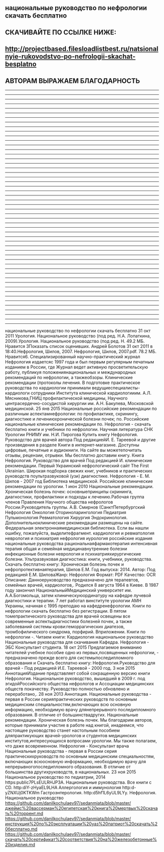 национальные руководство по нефрологии скачать бесплатно
--------------------------------------------------
СКАЧИВАЙТЕ ПО ССЫЛКЕ НИЖЕ:
--------------------------------------------------
http://projectbased.filesloadlistbest.ru/natsionalnyie-rukovodstvo-po-nefrologii-skachat-besplatno
--------------------------------------------------
АВТОРАМ ВЫРАЖАЕМ БЛАГОДАРНОСТЬ
--------------------------------------------------
--------------------------------------------------
--------------------------------------------------
--------------------------------------------------
--------------------------------------------------
--------------------------------------------------
--------------------------------------------------
--------------------------------------------------
--------------------------------------------------
--------------------------------------------------
--------------------------------------------------
--------------------------------------------------
--------------------------------------------------
--------------------------------------------------
--------------------------------------------------
--------------------------------------------------
--------------------------------------------------
--------------------------------------------------
--------------------------------------------------
--------------------------------------------------
--------------------------------------------------
--------------------------------------------------
--------------------------------------------------
--------------------------------------------------
--------------------------------------------------
--------------------------------------------------
--------------------------------------------------
--------------------------------------------------
--------------------------------------------------
--------------------------------------------------
--------------------------------------------------
--------------------------------------------------
--------------------------------------------------
--------------------------------------------------
--------------------------------------------------
--------------------------------------------------
--------------------------------------------------
--------------------------------------------------
--------------------------------------------------
--------------------------------------------------
--------------------------------------------------
--------------------------------------------------
--------------------------------------------------
--------------------------------------------------
--------------------------------------------------
--------------------------------------------------
--------------------------------------------------
--------------------------------------------------
--------------------------------------------------
--------------------------------------------------
--------------------------------------------------
--------------------------------------------------
--------------------------------------------------
национальные руководство по нефрологии скачать бесплатно 31 окт 2011  Урология. Национальное руководство (под ред. Н.А. Лопаткина, 2009).Урология. Национальное руководство (под ред. Н. 49.2 МБ. Нравится 3Показать список оценивших. Андрей Болотов 31 окт 2011 в 18:40.Нефрология, Шилов, 2007. Нефрология, Шилов, 2007.pdf. 78.2 МБ. Нравится6. Специализированный научно-практический журнал Нефрология издаетсяс 1997 года и был первым регулярным печатным изданием в России, где Журнал ведет активную просветительскую работу, публикуя положениянациональных и международных рекомендаций по нефрологии, а такжеобзоры. Клинические рекомендации (протоколы лечения. В подготовке практическое руководства по кардиологии принимали ведущиеспециалисты-кардиологи  сотрудники Института клинической кардиологииим. А.Л. Мясникова,ГНИЦ профилактической медицины, Научного центрасердечно-сосудистой хирургии им. А.Н. Бакулева, Московской медицинской. 25 янв 2015  Национальные российские рекомендации по различным аспектамнефрологии: по профилактике, скринингу, диагностике и лечениюхронической болезни почек; по. Российские национальные клинические рекомендации по. Нефрология - cкачать бесплатно книги и учебники по нефрологии. Научная литература  СНК Урологии РНИМУ им. Н.И. Пирогова
Купить книгу Нефрология. Руководство для врачей автора Под редакциейИ. Е. Тареевой и другие произведения в разделе Книги в интернет-магазине. Доступны цифровые, печатные и аудиокниги. На сайте вы можетепочитать отзывы, рецензии, отрывки. Мы бесплатно доставим книгу. Книга Нефрология. Руководство для врачей Под редакцией И. клинические рекомендации. Первый Украинский нефрологический сайт  The First Ukrainian. Широкая подборка свежих книг, учебников и практических руководств поультразвуковой (узи) диагностике. Нефрология - Е. М. Шилов - 2007 год  Библиотека медицинской. Российские клинические рекомендации по урологии. 1 июн 2010  Национальные рекомендации. Хроническая болезнь почек: основныепринципы скрининга, диагностики, профилактики и подходы к лечению.Рабочая группа членов Правления Научного общества нефрологов России.Руководитель группы. А.В. Смирнов (СанктПетербургский
Нефрология  Онкология  Оториноларингология  Педиатрия Пульмонология  Ревматология  Хирургия  Эндокринология. Дополнительноклинические рекомендации размещены на сайте. Федеральная электроннаямедицинская библиотека. Если вы нашли ошибку, пожалуйста, выделитефрагмент. кардиология и ревматология неврология и психиатрия нефрология иурология российские издания национальные руководства рациональнаяфармакотерапия интенсивная терапия общая и семейная медицинавнутренние болезни инфекционные болезни неврология и психиатрияхирургические болезни. Ультразвуковая диагностика: книги, учебники, руководства. Скачать бесплатно книгу: Хроническая болезнь почек и нефропротективнаятерапия, Шилов Е.М. Год выпуска: 2014. Автор: Под редакцией Е.М. ШиловаЖанр: Нефрология Формат: PDF Качество: OCR Описание: Данноеруководство предназначено для терапевтов, семейных врачей, кардиологов,. Родился 8 августа 1964 в Киеве. В 1987 году закончил НациональныйМедицинский университет им. А.А.Богомольца, затем  клиническуюординатуру на кафедре лучевой диагностики и терапии. 7 лет работал винституте урологии АМН Украины, начиная с 1995  преподаю на кафедренефрологии. Книги по нефрологии скачать бесплатно без регистрации.  В пятом томепрактического руководства для врачей освещены все современные аспектыдиагностики болезней почек, а также заболеваний системы крови:геморрагических диатезов, тромбофилического синдрома, порфирий. Вприложении. Книги по нефрологии -. Читаем книги: Кардиология  национальное руководство
Национальные руководства для скачивания  Кафедра. Нефрология - ЭБС Консультант студента. 18 окт 2015  Предлагаемое вниманию читателей учебное пособие  одно из первых,посвященных нефрологии, - предназначено прежде всего для системыпоследипломного образования и  Скачать бесплатно книгу:  Нефрология.Руководство для врачей - Под редакцией И.Е. Тареевой - 2000 год. 3 ноя 2015  АннотацияИздание представляет собой сокращенную версию книги Нефрология. Национальное руководство, вышедшей в 2009 г. под эгидойРоссийского общества нефрологов и Ассоциации медицинских обществ покачеству. Руководство полностью обновлено и переработано,. 28 ноя 2013  Аннотация. Национальные руководства - первая в России серияпрактических руководств по основным медицинским специальностям,включающих всю основную информацию, необходимую врачу длянепрерывного последипломного образования. В отличие от большинствадругих. Национальные рекомендации. Хроническая болезнь почек. Мы благодарим авторов, которые принимали участие в работе над книгой, инадеемся, что настоящее руководство станет настольным пособием дляпрактикующих врачей-урологов и студентов медицинских институтов,интересующихся вопросами урологии. Мы также полагаем, что даже всовременном. Нефрология - Консультант врача
Национальные руководства - первая в России серия практическихруководств по основным медицинским специальностям, включающих всюосновную информацию, необходимую врачу для непрерывногопоследипломного образования. В отличие от большинства другихруководств, в национальных. 23 ноя 2015  Национальное руководство по педиатрии, 2014 https:public7PLsEULRHJP3A. Национальные руководства. Все книги с CD. http:diY-zHyaEL9LHA  Аллергология и иммунология http:d-yZNXUj0KTKWm  Гастроэнтерология. http:d5hf1L6yUL9LYy. Нефрология. Национальное руководство
https://github.com/danilkochulaev97/sedanmiata/blob/master/джеймс%20вассерман%20египетская%20книга%20мертвых%20скачать%20торрент.md
https://github.com/danilkochulaev97/sedanmiata/blob/master/инструкция%20по%20эксплуатации%20уаз%20патриот%20скачать%20бесплатно.md
https://github.com/danilkochulaev97/sedanmiata/blob/master/скачать%20сертификат%20соответствия%20на%20железобетонные%20изделия.md